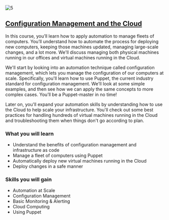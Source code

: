 ![5](https://github.com/kemda2/Google-IT-Automation-with-Python/assets/19648132/1214b73e-7b0a-4280-a625-ec72f76b2415)


## [Configuration Management and the Cloud](https://www.coursera.org/learn/configuration-management-cloud?specialization=google-it-automation)

In this course, you’ll learn how to apply automation to manage fleets of computers. You’ll understand how to automate the process for deploying new computers, keeping those machines updated, managing large-scale changes, and a lot more. We'll discuss managing both physical machines running in our offices and virtual machines running in the Cloud.

We'll start by looking into an automation technique called configuration management, which lets you manage the configuration of our computers at scale. Specifically, you'll learn how to use Puppet, the current industry standard for configuration management. We'll look at some simple examples, and then see how we can apply the same concepts to more complex cases. You’ll be a Puppet-master in no time!

Later on, you'll expand your automation skills by understanding how to use the Cloud to help scale your infrastructure. You'll check out some best practices for handling hundreds of virtual machines running in the Cloud and troubleshooting them when things don't go according to plan.

### What you will learn

* Understand the benefits of configuration management and infrastructure as code
* Manage a fleet of computers using Puppet
* Automatically deploy new virtual machines running in the Cloud
* Deploy changes in a safe manner

### Skills you will gain

* Automation at Scale
* Configuration Management
* Basic Monitoring & Alerting
* Cloud Computing
* Using Puppet
